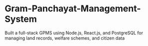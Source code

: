 # Gram-Panchayat-Management-System
Built a full-stack GPMS using Node.js, React.js, and PostgreSQL for managing land records, welfare schemes, and citizen data
